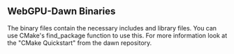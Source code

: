 ## WebGPU-Dawn Binaries

The binary files contain the necessary includes and library files.
You can use CMake's find_package function to use this. For more information look at the "CMake Quickstart" from the dawn repository.
